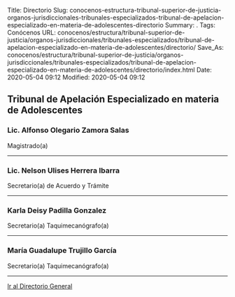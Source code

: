 Title: Directorio
Slug: conocenos-estructura-tribunal-superior-de-justicia-organos-jurisdiccionales-tribunales-especializados-tribunal-de-apelacion-especializado-en-materia-de-adolescentes-directorio
Summary: .
Tags: Conócenos
URL: conocenos/estructura/tribunal-superior-de-justicia/organos-jurisdiccionales/tribunales-especializados/tribunal-de-apelacion-especializado-en-materia-de-adolescentes/directorio/
Save_As: conocenos/estructura/tribunal-superior-de-justicia/organos-jurisdiccionales/tribunales-especializados/tribunal-de-apelacion-especializado-en-materia-de-adolescentes/directorio/index.html
Date: 2020-05-04 09:12
Modified: 2020-05-04 09:12


## Tribunal de Apelación Especializado en materia de Adolescentes

### Lic. Alfonso Olegario Zamora Salas

Magistrado(a)

---

### Lic. Nelson Ulises Herrera Ibarra

Secretario(a) de Acuerdo y Trámite

---

### Karla Deisy Padilla Gonzalez

Secretario(a) Taquimecanógrafo(a)

---

### María Guadalupe Trujillo García

Secretario(a) Taquimecanógrafo(a)

---

[Ir al Directorio General](https://www.pjecz.gob.mx/transparencia/articulo-21/f03-directorio/)



